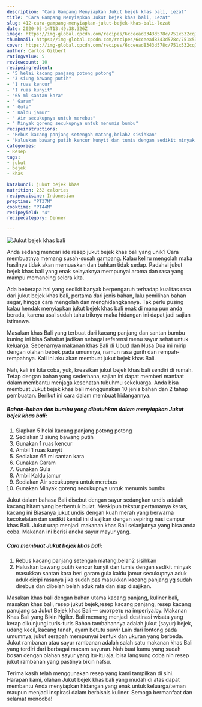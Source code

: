 ```yaml
---
description: "Cara Gampang Menyiapkan Jukut bejek khas bali, Lezat"
title: "Cara Gampang Menyiapkan Jukut bejek khas bali, Lezat"
slug: 412-cara-gampang-menyiapkan-jukut-bejek-khas-bali-lezat
date: 2020-05-14T13:49:38.326Z
image: https://img-global.cpcdn.com/recipes/6cceead8343d578c/751x532cq70/jukut-bejek-khas-bali-foto-resep-utama.jpg
thumbnail: https://img-global.cpcdn.com/recipes/6cceead8343d578c/751x532cq70/jukut-bejek-khas-bali-foto-resep-utama.jpg
cover: https://img-global.cpcdn.com/recipes/6cceead8343d578c/751x532cq70/jukut-bejek-khas-bali-foto-resep-utama.jpg
author: Carlos Gilbert
ratingvalue: 5
reviewcount: 10
recipeingredient:
- "5 helai kacang panjang potong potong"
- "3 siung bawang putih"
- "1 ruas kencur"
- "1 ruas kunyit"
- "65 ml santan kara"
- " Garam"
- " Gula"
- " Kaldu jamur"
- " Air secukupnya untuk merebus"
- " Minyak goreng secukupnya untuk menumis bumbu"
recipeinstructions:
- "Rebus kacang panjang setengah matang,belah2 sisihkan"
- "Haluskan bawang putih kencur kunyit dan tumis dengan sedikit minyak masukkan santan kara beri garam gula kaldu jamur secukupnya aduk aduk cicipi rasanya jika sudah pas masukkan kacang panjang yg sudah direbus dan dibelah belah aduk rata dan siap disajikan."
categories:
- Resep
tags:
- jukut
- bejek
- khas

katakunci: jukut bejek khas 
nutrition: 232 calories
recipecuisine: Indonesian
preptime: "PT37M"
cooktime: "PT44M"
recipeyield: "4"
recipecategory: Dinner

---
```



![Jukut bejek khas bali](https://img-global.cpcdn.com/recipes/6cceead8343d578c/751x532cq70/jukut-bejek-khas-bali-foto-resep-utama.jpg)

Anda sedang mencari ide resep jukut bejek khas bali yang unik? Cara membuatnya memang susah-susah gampang. Kalau keliru mengolah maka hasilnya tidak akan memuaskan dan bahkan tidak sedap. Padahal jukut bejek khas bali yang enak selayaknya mempunyai aroma dan rasa yang mampu memancing selera kita.

Ada beberapa hal yang sedikit banyak berpengaruh terhadap kualitas rasa dari jukut bejek khas bali, pertama dari jenis bahan, lalu pemilihan bahan segar, hingga cara mengolah dan menghidangkannya. Tak perlu pusing kalau hendak menyiapkan jukut bejek khas bali enak di mana pun anda berada, karena asal sudah tahu triknya maka hidangan ini dapat jadi sajian istimewa.

Masakan khas Bali yang terbuat dari kacang panjang dan santan bumbu kuning ini bisa Sahabat jadikan sebagai referensi menu sayur sehat untuk keluarga. Sebenarnya makanan khas Bali di Ubud dan Nusa Dua ini mirip dengan olahan bebek pada umumnya, namun rasa gurih dan rempah-rempahnya. Kali ini aku akan membuat jukut bejek khas Bali.


Nah, kali ini kita coba, yuk, kreasikan jukut bejek khas bali sendiri di rumah. Tetap dengan bahan yang sederhana, sajian ini dapat memberi manfaat dalam membantu menjaga kesehatan tubuhmu sekeluarga. Anda bisa membuat Jukut bejek khas bali menggunakan 10 jenis bahan dan 2 tahap pembuatan. Berikut ini cara dalam membuat hidangannya.

<!--inarticleads1-->

##### Bahan-bahan dan bumbu yang dibutuhkan dalam menyiapkan Jukut bejek khas bali:

1. Siapkan 5 helai kacang panjang potong potong
1. Sediakan 3 siung bawang putih
1. Gunakan 1 ruas kencur
1. Ambil 1 ruas kunyit
1. Sediakan 65 ml santan kara
1. Gunakan  Garam
1. Gunakan  Gula
1. Ambil  Kaldu jamur
1. Sediakan  Air secukupnya untuk merebus
1. Gunakan  Minyak goreng secukupnya untuk menumis bumbu


Jukut dalam bahasa Bali disebut dengan sayur sedangkan undis adalah kacang hitam yang berbentuk bulat. Meskipun tekstur pertamanya keras, kacang ini Biasanya jukut undis dengan kuah merah yang berwarna kecokelatan dan sedikit kental ini disajikan dengan sepiring nasi campur khas Bali. Jukut urap menjadi makanan khas Bali selanjutnya yang bisa anda coba. Makanan ini berisi aneka sayur mayur yang. 

<!--inarticleads2-->

##### Cara membuat Jukut bejek khas bali:

1. Rebus kacang panjang setengah matang,belah2 sisihkan
1. Haluskan bawang putih kencur kunyit dan tumis dengan sedikit minyak masukkan santan kara beri garam gula kaldu jamur secukupnya aduk aduk cicipi rasanya jika sudah pas masukkan kacang panjang yg sudah direbus dan dibelah belah aduk rata dan siap disajikan.


Masakan khas bali dengan bahan utama kacang panjang, kuliner bali, masakan khas bali, resep jukut bejek,resep kacang panjang, resep kacang panujang sa Jukut Bejek khas Bali — смотреть на imperiya.by. Makanan Khas Bali yang Bikin Ngiler. Bali memang menjadi destinasi wisata yang kerap dikunjungi turis-turis Bahan tambahannya adalah jukut (sayur) bejek, udang kecil, kacang tanah, ayam betutu suwir Lain dari lontong pada umumnya, jukut serapah mempunyai bentuk dan ukuran yang berbeda. Jukut rambanan atau sayur rambanan adalah salah satu makanan khas Bali yang terdiri dari berbagai macam sayuran. Nah buat kamu yang sudah bosan dengan olahan sayur yang itu-itu aja, bisa langsung coba nih resep jukut rambanan yang pastinya bikin nafsu. 

Terima kasih telah menggunakan resep yang kami tampilkan di sini. Harapan kami, olahan Jukut bejek khas bali yang mudah di atas dapat membantu Anda menyiapkan hidangan yang enak untuk keluarga/teman maupun menjadi inspirasi dalam berbisnis kuliner. Semoga bermanfaat dan selamat mencoba!
